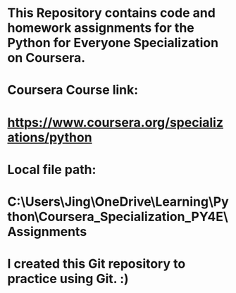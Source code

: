 # This Repository contains code and homework assignments for the Python for Everyone Specialization on Coursera. 
# Coursera Course link: 
# https://www.coursera.org/specializations/python

# Local file path:
# C:\Users\Jing\OneDrive\Learning\Python\Coursera_Specialization_PY4E\Assignments

# I created this Git repository to practice using Git. :)

